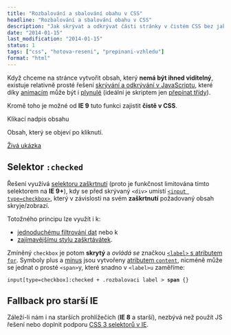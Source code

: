 ```yaml
---
title: "Rozbalování a sbalování obahu v CSS"
headline: "Rozbalování a sbalování obahu v CSS"
description: "Jak skrývat a odkrývat části stránky v čistém CSS bez jakéhokoliv JavaScriptu."
date: "2014-01-15"
last_modification: "2014-01-15"
status: 1
tags: ["css", "hotova-reseni", "prepinani-vzhledu"]
format: "html"
---
```


<p>Když chceme na stránce vytvořit obsah, který <b>nemá být ihned viditelný</b>, existuje relativně prosté řešení <a href="/zobrazit-skryt">skrývání a odkrývání v JavaScriptu</a>, které díky <a href="/animace">animacím</a> může být i <a href="/animace-skryt">plynulé</a> (ideální je skriptem jen <a href="/prepinani-trid">přepínat třídy</a>).</p>

<p>Kromě toho je možné od <b>IE 9</b> tuto funkci zajistit <b>čistě v CSS</b>.</p>

<div class="live">
<style>
/* Přepínání */
input.rozbalovac {display: none;} /* skrytí inputu */
input[type=checkbox]:checked + .rozbalovaci .obsah {display: block} /* zobrazení obsahu */

.rozbalovaci > .obsah {display: none} /* skrytí obsahu */

/* Styl přepínátka */
.rozbalovaci > label {
  display: block;
  cursor: pointer;
  background: #0D6AB7;
  color: #fff;
  padding: .5em;
}
input[type=checkbox]:checked + .rozbalovaci label {background: #1081DD;}

.rozbalovaci > label:before {content: "+"; background: #fff; color: #000; padding: 0 .3em; margin-right: .5em; border-radius: 3px}
input[type=checkbox]:checked + .rozbalovaci label:before {content: "−"}

.rozbalovaci > .obsah {background: #fff; padding: .5em}
</style>
<input type="checkbox" class="rozbalovac" id="box1">
<div class="rozbalovaci">
  <label for="box1">Klikací nadpis obsahu</label>
  <div class="obsah">
    <p>Obsah, který se objeví po kliknutí.</p>
  </div>
</div>
</div>

<p><a href="https://kod.djpw.cz/ifbb">Živá ukázka</a></p>

<h2 id="selektor-checked">Selektor <code>:checked</code></h2>
<p>Řešení využívá <a href="/css-selektory#checked">selektoru zaškrtnutí</a> (proto je funkčnost limitována tímto selektorem na <b>IE 9+</b>), kdy se před skrývaný <code>&lt;div></code> umístí <a href="/input#type-checkbox"><code>&lt;input type=checkbox></code></a>, který v závislosti na svém <b>zaškrtnutí</b> požadovaný obsah skryje/zobrazí.</p>

<p>Totožného principu lze využít i k:</p>
<ul>
  <li><a href="/css-filtrovani-dat">jednoduchému filtrování dat</a> nebo k </li>
  <li><a href="/stylovani-checked">zajímavějšímu stylu zaškrtávátek</a>.</li>
</ul>

<p>Zmíněný <code>checkbox</code> je potom <b>skrytý</b> a <i>ovládá se</i> značkou <a href="/label-for"><code>&lt;label></code> s atributem <code>for</code></a>. Symboly plus a <a href="/ceska-klavesnice#kody">mínus</a> jsou vytvořeny <a href="/content-attr">atributem <code>content</code></a>, nicméně může se jednat o prosté <code>&lt;span></code>y, které snadno v <code>&lt;label>u</code> zaměříme:</p>

<pre><code>input[type=checkbox]:checked + .rozbalovaci label > <b>span</b> {}</code></pre>

<h2 id="fallback">Fallback pro starší IE</h2>
<p>Záleží-li nám i na starších prohlížečích (<b>IE 8</b> a starší), nezbývá než použít JS řešení nebo doplnit podporu <a href="/css3-ie">CSS 3 selektorů v IE</a>.</p>